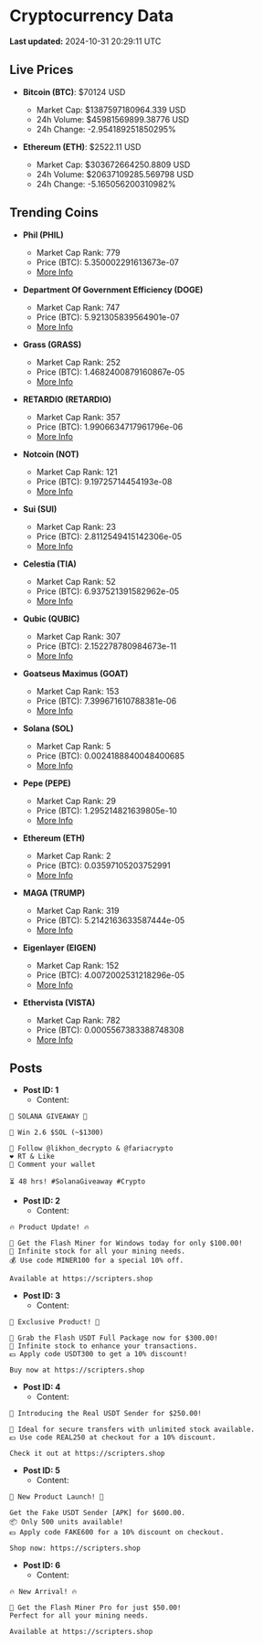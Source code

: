 # Cryptocurrency Data

**Last updated:** 2024-10-31 20:29:11 UTC

## Live Prices
- **Bitcoin (BTC)**: $70124 USD
  - Market Cap: $1387597180964.339 USD
  - 24h Volume: $45981569899.38776 USD
  - 24h Change: -2.954189251850295%

- **Ethereum (ETH)**: $2522.11 USD
  - Market Cap: $303672664250.8809 USD
  - 24h Volume: $20637109285.569798 USD
  - 24h Change: -5.165056200310982%

## Trending Coins
- **Phil (PHIL)**
  - Market Cap Rank: 779
  - Price (BTC): 5.350002291613673e-07
  - [More Info](https://www.coingecko.com/en/coins/phil)

- **Department Of Government Efficiency (DOGE)**
  - Market Cap Rank: 747
  - Price (BTC): 5.921305839564901e-07
  - [More Info](https://www.coingecko.com/en/coins/department-of-government-efficiency)

- **Grass (GRASS)**
  - Market Cap Rank: 252
  - Price (BTC): 1.4682400879160867e-05
  - [More Info](https://www.coingecko.com/en/coins/grass)

- **RETARDIO (RETARDIO)**
  - Market Cap Rank: 357
  - Price (BTC): 1.9906634717961796e-06
  - [More Info](https://www.coingecko.com/en/coins/retardio)

- **Notcoin (NOT)**
  - Market Cap Rank: 121
  - Price (BTC): 9.19725714454193e-08
  - [More Info](https://www.coingecko.com/en/coins/notcoin)

- **Sui (SUI)**
  - Market Cap Rank: 23
  - Price (BTC): 2.8112549415142306e-05
  - [More Info](https://www.coingecko.com/en/coins/sui)

- **Celestia (TIA)**
  - Market Cap Rank: 52
  - Price (BTC): 6.937521391582962e-05
  - [More Info](https://www.coingecko.com/en/coins/celestia)

- **Qubic (QUBIC)**
  - Market Cap Rank: 307
  - Price (BTC): 2.152278780984673e-11
  - [More Info](https://www.coingecko.com/en/coins/qubic)

- **Goatseus Maximus (GOAT)**
  - Market Cap Rank: 153
  - Price (BTC): 7.399671610788381e-06
  - [More Info](https://www.coingecko.com/en/coins/goatseus-maximus)

- **Solana (SOL)**
  - Market Cap Rank: 5
  - Price (BTC): 0.0024188840048400685
  - [More Info](https://www.coingecko.com/en/coins/solana)

- **Pepe (PEPE)**
  - Market Cap Rank: 29
  - Price (BTC): 1.295214821639805e-10
  - [More Info](https://www.coingecko.com/en/coins/pepe)

- **Ethereum (ETH)**
  - Market Cap Rank: 2
  - Price (BTC): 0.03597105203752991
  - [More Info](https://www.coingecko.com/en/coins/ethereum)

- **MAGA (TRUMP)**
  - Market Cap Rank: 319
  - Price (BTC): 5.2142163633587444e-05
  - [More Info](https://www.coingecko.com/en/coins/maga)

- **Eigenlayer (EIGEN)**
  - Market Cap Rank: 152
  - Price (BTC): 4.0072002531218296e-05
  - [More Info](https://www.coingecko.com/en/coins/eigenlayer)

- **Ethervista (VISTA)**
  - Market Cap Rank: 782
  - Price (BTC): 0.0005567383388748308
  - [More Info](https://www.coingecko.com/en/coins/ethervista)

## Posts
- **Post ID: 1**
  - Content:
```
🚀 SOLANA GIVEAWAY 🚀

🎁 Win 2.6 $SOL (~$1300)

🤝 Follow @likhon_decrypto & @fariacrypto
❤️ RT & Like
💬 Comment your wallet

⏳ 48 hrs! #SolanaGiveaway #Crypto
```

- **Post ID: 2**
  - Content:
```
🔥 Product Update! 🔥

🚀 Get the Flash Miner for Windows today for only $100.00!
🔋 Infinite stock for all your mining needs.
💰 Use code MINER100 for a special 10% off.

Available at https://scripters.shop
```

- **Post ID: 3**
  - Content:
```
🎁 Exclusive Product! 🎁

💸 Grab the Flash USDT Full Package now for $300.00!
🎉 Infinite stock to enhance your transactions.
💵 Apply code USDT300 to get a 10% discount!

Buy now at https://scripters.shop
```

- **Post ID: 4**
  - Content:
```
💎 Introducing the Real USDT Sender for $250.00!

💼 Ideal for secure transfers with unlimited stock available.
💵 Use code REAL250 at checkout for a 10% discount.

Check it out at https://scripters.shop
```

- **Post ID: 5**
  - Content:
```
🚀 New Product Launch! 🚀

Get the Fake USDT Sender [APK] for $600.00.
📦 Only 500 units available!
💵 Apply code FAKE600 for a 10% discount on checkout.

Shop now: https://scripters.shop
```

- **Post ID: 6**
  - Content:
```
🔥 New Arrival! 🔥

💸 Get the Flash Miner Pro for just $50.00!
Perfect for all your mining needs.

Available at https://scripters.shop
```

